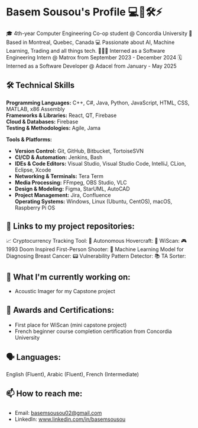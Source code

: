 # Basem Sousou's Profile 💻🦾🛠️⚡️

#### 
🎓 4th-year Computer Engineering Co-op student @ Concordia University
📍 Based in Montreal, Quebec, Canada
💻 Passionate about AI, Machine Learning, Trading and all things tech.
👩🏻‍💻 Interned as a Software Engineering Intern @ Matrox from September 2023 - December 2024
🗓️ Interned as a Software Developer @ Adacel from January - May 2025
##

## 🛠️ Technical Skills
**Programming Languages:** C++, C#, Java, Python, JavaScript, HTML, CSS, MATLAB, x86 Assembly  
**Frameworks & Libraries:** React, QT, Firebase  
**Cloud & Databases:** Firebase  
**Testing & Methodologies:** Agile, Jama

**Tools & Platforms:**  
- **Version Control:** Git, GitHub, Bitbucket, TortoiseSVN  
- **CI/CD & Automation:** Jenkins, Bash  
- **IDEs & Code Editors:** Visual Studio, Visual Studio Code, IntelliJ, CLion, Eclipse, Xcode  
- **Networking & Terminals:** Tera Term  
- **Media Processing:** FFmpeg, OBS Studio, VLC  
- **Design & Modeling:** Figma, StarUML, AutoCAD  
- **Project Management:** Jira, Confluence  
**Operating Systems:** Windows, Linux (Ubuntu, CentOS), macOS, Raspberry Pi OS

## 🔗 Links to my project repositories:
📈 Cryptocurrency Tracking Tool: 
🔧 Autonomous Hovercraft: 
🛜 WiScan: 
🎮 1993 Doom Inspired First-Person Shooter: 
💊 Machine Learning Model for Diagnosing Breast Cancer:
📟 Vulnerability Pattern Detector:
📚 TA Sorter: 
##

## 🔭 What I'm currently working on:
- Acoustic Imager for my Capstone project
##

## 🥇 Awards and Certifications:
#### 
- First place for WiScan (mini capstone project)
- French beginner course completion certification from Concordia University
##

## 🗣️ Languages:
English (Fluent), Arabic (Fluent), French (Intermediate)

## 📫 How to reach me:
###
- Email: basemsousou02@gmail.com
- LinkedIn: www.linkedin.com/in/basemsousou
